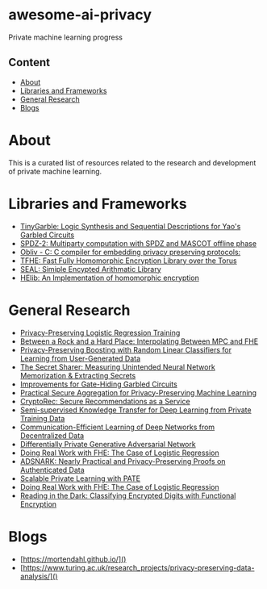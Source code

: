 # awesome-ai-privacy
Private machine learning progress

## Content
- [About](#about)
- [Libraries and Frameworks](#libraries-and-frameworks)
- [General Research](#general-research)
- [Blogs](#blogs)

# About

This is a curated list of resources related to the research and development of private machine learning.

# Libraries and Frameworks

* [TinyGarble: Logic Synthesis and Sequential Descriptions for Yao's Garbled Circuits](https://github.com/esonghori/TinyGarble)
* [SPDZ-2: Multiparty computation with SPDZ and MASCOT offline phase](https://github.com/bristolcrypto/SPDZ-2)
* [Obliv - C: C compiler for embedding privacy preserving protocols:](http://oblivc.org/)
* [TFHE: Fast Fully Homomorphic Encryption Library over the Torus](https://github.com/tfhe/tfhe)
* [SEAL: Simiple Encypted Arithmatic Library](https://www.microsoft.com/en-us/research/project/simple-encrypted-arithmetic-library/)
* [HElib: An Implementation of homomorphic encryption](https://github.com/shaih/HElib])

# General Research

* [Privacy-Preserving Logistic Regression Training](https://eprint.iacr.org/2018/233)
* [Between a Rock and a Hard Place: Interpolating Between MPC and FHE](https://eprint.iacr.org/2013/085.pdf)
* [Privacy-Preserving Boosting with Random Linear Classifiers for Learning from User-Generated Data](https://arxiv.org/abs/1802.08288)
* [The Secret Sharer: Measuring Unintended Neural Network Memorization & Extracting Secrets](https://arxiv.org/abs/1802.08232)
* [Improvements for Gate-Hiding Garbled Circuits](https://eprint.iacr.org/2017/976.pdf)
* [Practical Secure Aggregation for Privacy-Preserving Machine Learning](https://eprint.iacr.org/2017/281.pdf)
* [CryptoRec: Secure Recommendations as a Service](https://arxiv.org/pdf/1802.02432.pdf)
* [Semi-supervised Knowledge Transfer for Deep Learning from Private Training Data](https://arxiv.org/abs/1610.05755)
* [Communication-Efficient Learning of Deep Networks from Decentralized Data](https://arxiv.org/pdf/1602.05629.pdf)
* [Differentially Private Generative Adversarial Network](https://arxiv.org/abs/1802.06739)
* [Doing Real Work with FHE: The Case of Logistic Regression](https://eprint.iacr.org/2018/202)
* [ADSNARK: Nearly Practical and Privacy-Preserving Proofs on Authenticated Data](https://eprint.iacr.org/2014/617.pdf)
* [Scalable Private Learning with PATE](https://arxiv.org/abs/1802.08908)
* [Doing Real Work with FHE: The Case of Logistic Regression](https://eprint.iacr.org/2018/202)
* [Reading in the Dark: Classifying Encrypted Digits with Functional Encryption](https://eprint.iacr.org/2018/206)

# Blogs

* [https://mortendahl.github.io/]()
* [https://www.turing.ac.uk/research_projects/privacy-preserving-data-analysis/]()

